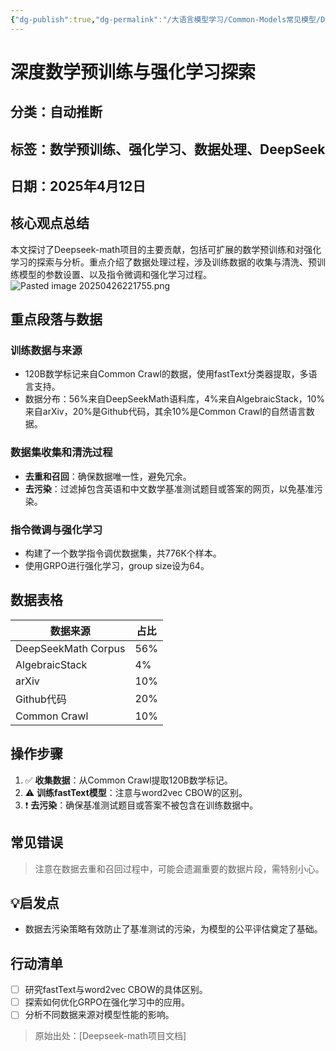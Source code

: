 ```yaml
---
{"dg-publish":true,"dg-permalink":"/大语言模型学习/Common-Models常见模型/DeepSeek系列/Deepseek-math","dg-home":false,"dg-description":"在此输入笔记的描述","dg-hide":false,"dg-hide-title":false,"dg-show-backlinks":true,"dg-show-local-graph":true,"dg-show-inline-title":true,"dg-pinned":false,"dg-passphrase":"在此输入访问密码","dg-enable-mathjax":false,"dg-enable-mermaid":false,"dg-enable-uml":false,"dg-note-icon":0,"dg-enable-dataview":false,"tags":["NLP"],"permalink":"/大语言模型学习/Common-Models常见模型/DeepSeek系列/Deepseek-math/","dgShowBacklinks":true,"dgShowLocalGraph":true,"dgShowInlineTitle":true,"dgPassFrontmatter":true,"noteIcon":0,"created":"2025-04-26T22:17:29.893+08:00","updated":"2025-04-26T22:17:57.132+08:00"}
---
```




# 深度数学预训练与强化学习探索

## 分类：自动推断


## 标签：数学预训练、强化学习、数据处理、DeepSeek


## 日期：2025年4月12日


## 核心观点总结
本文探讨了Deepseek-math项目的主要贡献，包括可扩展的数学预训练和对强化学习的探索与分析。重点介绍了数据处理过程，涉及训练数据的收集与清洗、预训练模型的参数设置、以及指令微调和强化学习过程。
![Pasted image 20250426221755.png](/img/user/%E9%99%84%E4%BB%B6/Pasted%20image%2020250426221755.png)


## 重点段落与数据

### 训练数据与来源
- 120B数学标记来自Common Crawl的数据，使用fastText分类器提取，多语言支持。
- 数据分布：56%来自DeepSeekMath语料库，4%来自AlgebraicStack，10%来自arXiv，20%是Github代码，其余10%是Common Crawl的自然语言数据。


### 数据集收集和清洗过程
- **去重和召回**：确保数据唯一性，避免冗余。
- **去污染**：过滤掉包含英语和中文数学基准测试题目或答案的网页，以免基准污染。


### 指令微调与强化学习
- 构建了一个数学指令调优数据集，共776K个样本。
- 使用GRPO进行强化学习，group size设为64。


## 数据表格
| 数据来源            | 占比  |
|-----------------|-----|
| DeepSeekMath Corpus | 56% |
| AlgebraicStack     | 4%  |
| arXiv              | 10% |
| Github代码         | 20% |
| Common Crawl       | 10% |


## 操作步骤
1. ✅ **收集数据**：从Common Crawl提取120B数学标记。
2. ⚠ **训练fastText模型**：注意与word2vec CBOW的区别。
3. ❗ **去污染**：确保基准测试题目或答案不被包含在训练数据中。


## 常见错误
> 注意在数据去重和召回过程中，可能会遗漏重要的数据片段，需特别小心。


## 💡启发点
- 数据去污染策略有效防止了基准测试的污染，为模型的公平评估奠定了基础。


## 行动清单
- [ ] 研究fastText与word2vec CBOW的具体区别。
- [ ] 探索如何优化GRPO在强化学习中的应用。
- [ ] 分析不同数据来源对模型性能的影响。

> 原始出处：[Deepseek-math项目文档]
